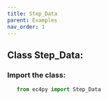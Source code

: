 ```yaml
---
title: Step_Data
parent: Examples
nav_order: 1
---
```

 
## Class Step_Data:
### Import the class:

```python
   from ec4py import Step_Data
```